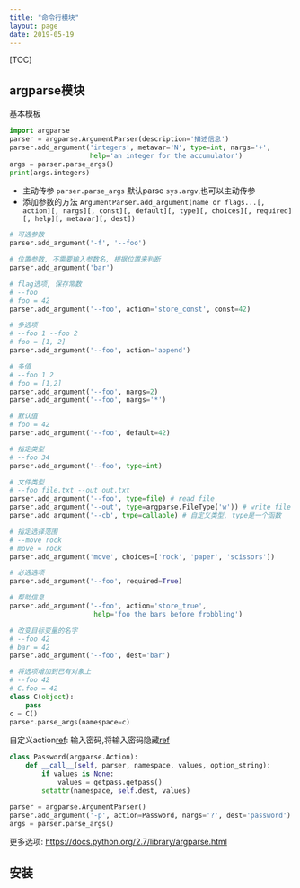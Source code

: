 ```yaml
---
title: "命令行模块"
layout: page
date: 2019-05-19
---
```


[TOC]

## argparse模块
基本模板

```python
import argparse
parser = argparse.ArgumentParser(description='描述信息')
parser.add_argument('integers', metavar='N', type=int, nargs='+',
                    help='an integer for the accumulator')
args = parser.parse_args()
print(args.integers)
```

- 主动传参 `parser.parse_args` 默认parse `sys.argv`,也可以主动传参
- 添加参数的方法 `ArgumentParser.add_argument(name or flags...[, action][, nargs][, const][, default][, type][, choices][, required][, help][, metavar][, dest])`

```python
# 可选参数
parser.add_argument('-f', '--foo')

# 位置参数, 不需要输入参数名, 根据位置来判断
parser.add_argument('bar')

# flag选项, 保存常数
# --foo
# foo = 42
parser.add_argument('--foo', action='store_const', const=42)

# 多选项
# --foo 1 --foo 2
# foo = [1, 2]
parser.add_argument('--foo', action='append')

# 多值
# --foo 1 2
# foo = [1,2]
parser.add_argument('--foo', nargs=2)
parser.add_argument('--foo', nargs='*')

# 默认值
# foo = 42
parser.add_argument('--foo', default=42)

# 指定类型
# --foo 34
parser.add_argument('--foo', type=int)

# 文件类型
# --foo file.txt --out out.txt
parser.add_argument('--foo', type=file) # read file
parser.add_argument('--out', type=argparse.FileType('w')) # write file
parser.add_argument('--cb', type=callable) # 自定义类型, type是一个函数

# 指定选择范围
# --move rock
# move = rock
parser.add_argument('move', choices=['rock', 'paper', 'scissors'])

# 必选选项
parser.add_argument('--foo', required=True)

# 帮助信息
parser.add_argument('--foo', action='store_true',
                     help='foo the bars before frobbling')

# 改变目标变量的名字
# --foo 42
# bar = 42
parser.add_argument('--foo', dest='bar')

# 将选项增加到已有对象上
# --foo 42
# C.foo = 42
class C(object):
    pass
c = C()
parser.parse_args(namespace=c)

```

自定义action[ref](https://docs.python.org/2.7/library/argparse.html#argparse.Action): 输入密码,将输入密码隐藏[ref](https://stackoverflow.com/questions/29948567/how-to-hide-password-in-python)

```python
class Password(argparse.Action):
    def __call__(self, parser, namespace, values, option_string):
        if values is None:
            values = getpass.getpass()
        setattr(namespace, self.dest, values)

parser = argparse.ArgumentParser()
parser.add_argument('-p', action=Password, nargs='?', dest='password')
args = parser.parse_args()
```



更多选项: <https://docs.python.org/2.7/library/argparse.html>

## 安装
```pip install Click
```
